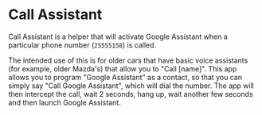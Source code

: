 # Call Assistant

Call Assistant is a helper that will activate Google Assistant when a particular phone
number (`25555158`) is called.

The intended use of this is for older cars that have basic voice assistants (for example, older
Mazda's) that allow you to "Call \[name\]". This app allows you to program "Google Assistant" as a
contact, so that you can simply say "Call Google Assistant", which will dial the number. The app
will then intercept the call, wait 2 seconds, hang up, wait another few seconds and then launch
Google Assistant.